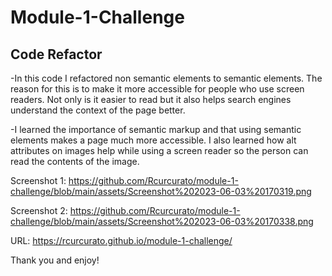 # Module-1-Challenge

## Code Refactor

-In this code I refactored non semantic elements to semantic elements. The reason for this is to make it more accessible for people who use screen readers. Not only is it easier to read but it also helps search engines understand the context of the page better. 

-I learned the importance of semantic markup and that using semantic elements makes a page much more accessible. I also learned how alt attributes on images help while using a screen reader so the person can read the contents of the image. 

Screenshot 1:
https://github.com/Rcurcurato/module-1-challenge/blob/main/assets/Screenshot%202023-06-03%20170319.png

Screenshot 2:
https://github.com/Rcurcurato/module-1-challenge/blob/main/assets/Screenshot%202023-06-03%20170338.png

URL: https://rcurcurato.github.io/module-1-challenge/


Thank you and enjoy!

